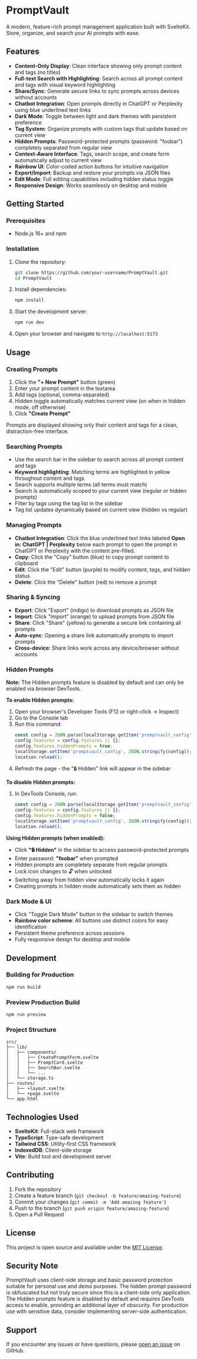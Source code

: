 # PromptVault

A modern, feature-rich prompt management application built with SvelteKit. Store, organize, and search your AI prompts with ease.

## Features

- **Content-Only Display**: Clean interface showing only prompt content and tags (no titles)
- **Full-text Search with Highlighting**: Search across all prompt content and tags with visual keyword highlighting
- **Share/Sync**: Generate secure links to sync prompts across devices without accounts
- **Chatbot Integration**: Open prompts directly in ChatGPT or Perplexity using blue underlined text links
- **Dark Mode**: Toggle between light and dark themes with persistent preference
- **Tag System**: Organize prompts with custom tags that update based on current view
- **Hidden Prompts**: Password-protected prompts (password: "foobar") completely separated from regular view
- **Context-Aware Interface**: Tags, search scope, and create form automatically adjust to current view
- **Rainbow UI**: Color-coded action buttons for intuitive navigation
- **Export/Import**: Backup and restore your prompts via JSON files
- **Edit Mode**: Full editing capabilities including hidden status toggle
- **Responsive Design**: Works seamlessly on desktop and mobile

## Getting Started

### Prerequisites

- Node.js 16+ and npm

### Installation

1. Clone the repository:
   ```bash
   git clone https://github.com/your-username/PromptVault.git
   cd PromptVault
   ```

2. Install dependencies:
   ```bash
   npm install
   ```

3. Start the development server:
   ```bash
   npm run dev
   ```

4. Open your browser and navigate to `http://localhost:5173`

## Usage

### Creating Prompts

1. Click the **"+ New Prompt"** button (green)
2. Enter your prompt content in the textarea
3. Add tags (optional, comma-separated)
4. Hidden toggle automatically matches current view (on when in hidden mode, off otherwise)
5. Click **"Create Prompt"**

Prompts are displayed showing only their content and tags for a clean, distraction-free interface.

### Searching Prompts

- Use the search bar in the sidebar to search across all prompt content and tags
- **Keyword highlighting**: Matching terms are highlighted in yellow throughout content and tags
- Search supports multiple terms (all terms must match)
- Search is automatically scoped to your current view (regular or hidden prompts)
- Filter by tags using the tag list in the sidebar
- Tag list updates dynamically based on current view (hidden vs regular)

### Managing Prompts

- **Chatbot Integration**: Click the blue underlined text links labeled **Open in: ChatGPT | Perplexity** below each prompt to open the prompt in ChatGPT or Perplexity with the content pre-filled.
- **Copy**: Click the "Copy" button (blue) to copy prompt content to clipboard
- **Edit**: Click the "Edit" button (purple) to modify content, tags, and hidden status
- **Delete**: Click the "Delete" button (red) to remove a prompt

### Sharing & Syncing

- **Export**: Click "Export" (indigo) to download prompts as JSON file
- **Import**: Click "Import" (orange) to upload prompts from JSON file
- **Share**: Click "Share" (yellow) to generate a secure link containing all prompts
- **Auto-sync**: Opening a share link automatically prompts to import prompts
- **Cross-device**: Share links work across any device/browser without accounts

### Hidden Prompts

**Note:** The Hidden prompts feature is disabled by default and can only be enabled via browser DevTools.

**To enable Hidden prompts:**
1. Open your browser's Developer Tools (F12 or right-click → Inspect)
2. Go to the Console tab
3. Run this command:
   ```javascript
   const config = JSON.parse(localStorage.getItem('promptvault_config') || '{}');
   config.features = config.features || {};
   config.features.hiddenPrompts = true;
   localStorage.setItem('promptvault_config', JSON.stringify(config));
   location.reload();
   ```
4. Refresh the page - the "🔒 Hidden" link will appear in the sidebar

**To disable Hidden prompts:**
1. In DevTools Console, run:
   ```javascript
   const config = JSON.parse(localStorage.getItem('promptvault_config') || '{}');
   config.features = config.features || {};
   config.features.hiddenPrompts = false;
   localStorage.setItem('promptvault_config', JSON.stringify(config));
   location.reload();
   ```

**Using Hidden prompts (when enabled):**
- Click **"🔒 Hidden"** in the sidebar to access password-protected prompts
- Enter password: **"foobar"** when prompted
- Hidden prompts are completely separate from regular prompts
- Lock icon changes to 🔓 when unlocked
- Switching away from hidden view automatically locks it again
- Creating prompts in hidden mode automatically sets them as hidden

### Dark Mode & UI

- Click "Toggle Dark Mode" button in the sidebar to switch themes
- **Rainbow color scheme**: All buttons use distinct colors for easy identification
- Persistent theme preference across sessions
- Fully responsive design for desktop and mobile

## Development

### Building for Production

```bash
npm run build
```

### Preview Production Build

```bash
npm run preview
```

### Project Structure

```
src/
├── lib/
│   ├── components/
│   │   ├── CreatePromptForm.svelte
│   │   ├── PromptCard.svelte
│   │   ├── SearchBar.svelte
│   │   └── ...
│   └── storage.ts
├── routes/
│   ├── +layout.svelte
│   └── +page.svelte
└── app.html
```

## Technologies Used

- **SvelteKit**: Full-stack web framework
- **TypeScript**: Type-safe development
- **Tailwind CSS**: Utility-first CSS framework
- **IndexedDB**: Client-side storage
- **Vite**: Build tool and development server

## Contributing

1. Fork the repository
2. Create a feature branch (`git checkout -b feature/amazing-feature`)
3. Commit your changes (`git commit -m 'Add amazing feature'`)
4. Push to the branch (`git push origin feature/amazing-feature`)
5. Open a Pull Request

## License

This project is open source and available under the [MIT License](LICENSE).

## Security Note

PromptVault uses client-side storage and basic password protection suitable for personal use and demo purposes. The hidden prompt password is obfuscated but not truly secure since this is a client-side only application. The Hidden prompts feature is disabled by default and requires DevTools access to enable, providing an additional layer of obscurity. For production use with sensitive data, consider implementing server-side authentication.

## Support

If you encounter any issues or have questions, please [open an issue](https://github.com/your-username/PromptVault/issues) on GitHub.